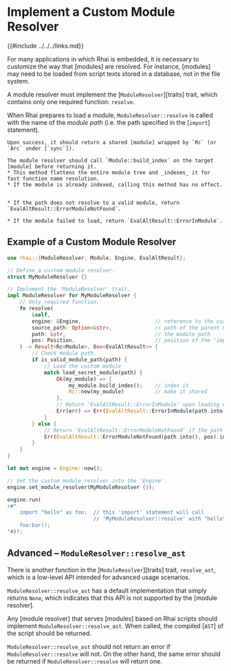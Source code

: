 Implement a Custom Module Resolver
==================================

{{#include ../../../links.md}}

For many applications in which Rhai is embedded, it is necessary to customize the way that [modules]
are resolved.  For instance, [modules] may need to be loaded from script texts stored in a database,
not in the file system.

A module resolver must implement the [`ModuleResolver`][traits] trait, which contains only one
required function: `resolve`.

When Rhai prepares to load a module, `ModuleResolver::resolve` is called with the name
of the _module path_ (i.e. the path specified in the [`import`] statement).

```admonish success
Upon success, it should return a shared [module] wrapped by `Rc` (or `Arc` under [`sync`]).
  
The module resolver should call `Module::build_index` on the target [module] before returning it.
* This method flattens the entire module tree and _indexes_ it for fast function name resolution.
* If the module is already indexed, calling this method has no effect.
```

```admonish failure

* If the path does not resolve to a valid module, return `EvalAltResult::ErrorModuleNotFound`.

* If the module failed to load, return `EvalAltResult::ErrorInModule`.
```

Example of a Custom Module Resolver
-----------------------------------

```rust
use rhai::{ModuleResolver, Module, Engine, EvalAltResult};

// Define a custom module resolver.
struct MyModuleResolver {}

// Implement the 'ModuleResolver' trait.
impl ModuleResolver for MyModuleResolver {
    // Only required function.
    fn resolve(
        &self,
        engine: &Engine,                        // reference to the current 'Engine'
        source_path: Option<&str>,              // path of the parent module
        path: &str,                             // the module path
        pos: Position,                          // position of the 'import' statement
    ) -> Result<Rc<Module>, Box<EvalAltResult>> {
        // Check module path.
        if is_valid_module_path(path) {
            // Load the custom module
            match load_secret_module(path) {
                Ok(my_module) => {
                    my_module.build_index();    // index it
                    Rc::new(my_module)          // make it shared
                },
                // Return 'EvalAltResult::ErrorInModule' upon loading error
                Err(err) => Err(EvalAltResult::ErrorInModule(path.into(), Box::new(err), pos).into())
            }
        } else {
            // Return 'EvalAltResult::ErrorModuleNotFound' if the path is invalid
            Err(EvalAltResult::ErrorModuleNotFound(path.into(), pos).into())
        }
    }
}

let mut engine = Engine::new();

// Set the custom module resolver into the 'Engine'.
engine.set_module_resolver(MyModuleResolver {});

engine.run(
r#"
    import "hello" as foo;  // this 'import' statement will call
                            // 'MyModuleResolver::resolve' with "hello" as 'path'
    foo:bar();
"#)?;
```


Advanced &ndash; `ModuleResolver::resolve_ast`
----------------------------------------------

There is another function in the [`ModuleResolver`][traits] trait, `resolve_ast`, which is a
low-level API intended for advanced usage scenarios.

`ModuleResolver::resolve_ast` has a default implementation that simply returns `None`,
which indicates that this API is not supported by the [module resolver].

Any [module resolver] that serves [modules] based on Rhai scripts should implement
`ModuleResolver::resolve_ast`. When called, the compiled [`AST`] of the script should be returned.

`ModuleResolver::resolve_ast` should not return an error if `ModuleResolver::resolve` will not.
On the other hand, the same error should be returned if `ModuleResolver::resolve` will return one.
